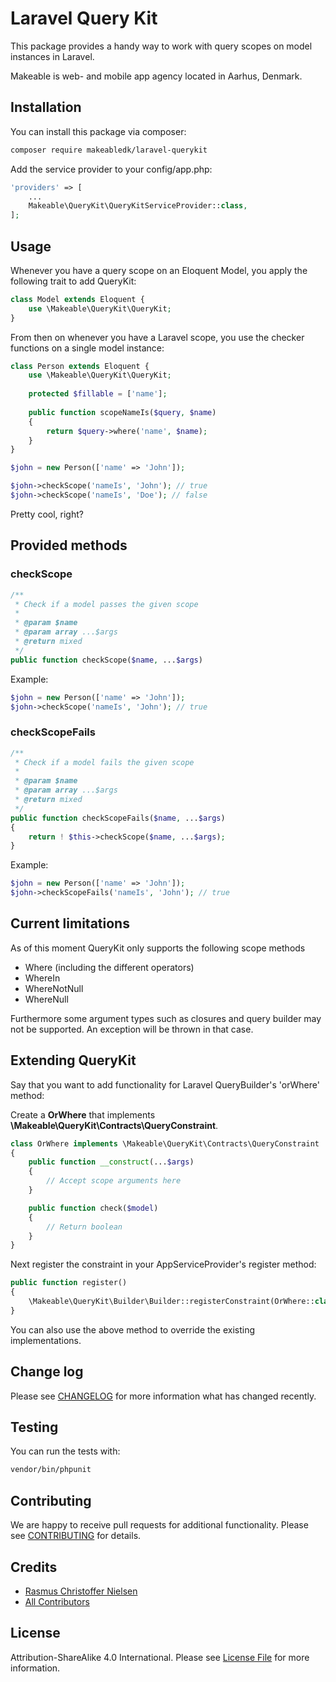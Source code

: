 

# Laravel Query Kit

This package provides a handy way to work with query scopes on model instances in Laravel.

Makeable is web- and mobile app agency located in Aarhus, Denmark.

## Installation

You can install this package via composer:

``` bash
composer require makeabledk/laravel-querykit
```

Add the service provider to your config/app.php:

```php
'providers' => [
    ...
    Makeable\QueryKit\QueryKitServiceProvider::class,
];
```

## Usage

Whenever you have a query scope on an Eloquent Model, you apply the following trait to add QueryKit:

```php
class Model extends Eloquent {
    use \Makeable\QueryKit\QueryKit;
}
```

From then on whenever you have a Laravel scope, you use the checker functions on a single model instance:

```php
class Person extends Eloquent {
    use \Makeable\QueryKit\QueryKit;
    
    protected $fillable = ['name']; 
    
    public function scopeNameIs($query, $name)
    {
        return $query->where('name', $name);
    }
}
```

```php
$john = new Person(['name' => 'John']);

$john->checkScope('nameIs', 'John'); // true
$john->checkScope('nameIs', 'Doe'); // false
```

Pretty cool, right?

## Provided methods

### checkScope
```php
/**
 * Check if a model passes the given scope
 * 
 * @param $name
 * @param array ...$args
 * @return mixed
 */
public function checkScope($name, ...$args)
```

Example:
```php
$john = new Person(['name' => 'John']);
$john->checkScope('nameIs', 'John'); // true
```

### checkScopeFails
```php
/**
 * Check if a model fails the given scope
 * 
 * @param $name
 * @param array ...$args
 * @return mixed
 */
public function checkScopeFails($name, ...$args)
{
    return ! $this->checkScope($name, ...$args);
}
```

Example:
```php
$john = new Person(['name' => 'John']);
$john->checkScopeFails('nameIs', 'John'); // true
```

## Current limitations

As of this moment QueryKit only supports the following scope methods

- Where (including the different operators)
- WhereIn
- WhereNotNull
- WhereNull

Furthermore some argument types such as closures and query builder may not be supported. 
An exception will be thrown in that case.

## Extending QueryKit

Say that you want to add functionality for Laravel QueryBuilder's 'orWhere' method:

Create a **OrWhere** that implements **\Makeable\QueryKit\Contracts\QueryConstraint**.

```php
class OrWhere implements \Makeable\QueryKit\Contracts\QueryConstraint
{
    public function __construct(...$args)
    {
        // Accept scope arguments here
    }

    public function check($model)
    {
        // Return boolean
    }
}

```

Next register the constraint in your AppServiceProvider's register method:

```php
public function register()
{
    \Makeable\QueryKit\Builder\Builder::registerConstraint(OrWhere::class);
}
```

You can also use the above method to override the existing implementations.

## Change log

Please see [CHANGELOG](CHANGELOG.md) for more information what has changed recently.

## Testing

You can run the tests with:

```bash
vendor/bin/phpunit
```

## Contributing

We are happy to receive pull requests for additional functionality. Please see [CONTRIBUTING](CONTRIBUTING.md) for details.

## Credits

- [Rasmus Christoffer Nielsen](https://github.com/rasmuscnielsen)
- [All Contributors](../../contributors)

## License

Attribution-ShareAlike 4.0 International. Please see [License File](LICENSE.md) for more information.